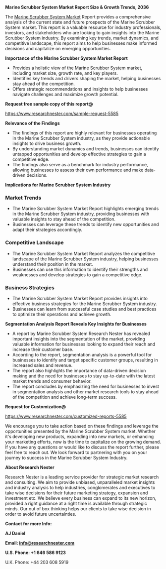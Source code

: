 ﻿**Marine Scrubber System Market Report Size & Growth Trends, 2036**

The [Marine Scrubber System Market](https://www.researchnester.com/reports/marine-scrubber-system-market/5585) Report provides a comprehensive analysis of the current state and future prospects of the Marine Scrubber System market. This report is a valuable resource for industry professionals, investors, and stakeholders who are looking to gain insights into the Marine Scrubber System industry. By examining key trends, market dynamics, and competitive landscape, this report aims to help businesses make informed decisions and capitalize on emerging opportunities.

**Importance of the Marine Scrubber System Market Report**

- Provides a holistic view of the Marine Scrubber System market, including market size, growth rate, and key players.
- Identifies key trends and drivers shaping the market, helping businesses stay ahead of the competition.
- Offers strategic recommendations and insights to help businesses navigate challenges and maximize growth potential.

**Request free sample copy of this report@**

<https://www.researchnester.com/sample-request-5585> 

**Relevance of the Findings**

- The findings of this report are highly relevant for businesses operating in the Marine Scrubber System industry, as they provide actionable insights to drive business growth.
- By understanding market dynamics and trends, businesses can identify untapped opportunities and develop effective strategies to gain a competitive edge.
- The findings also serve as a benchmark for industry performance, allowing businesses to assess their own performance and make data-driven decisions.

**Implications for Marine Scrubber System Industry**
### **Market Trends**
- The Marine Scrubber System Market Report highlights emerging trends in the Marine Scrubber System industry, providing businesses with valuable insights to stay ahead of the competition.
- Businesses can leverage these trends to identify new opportunities and adapt their strategies accordingly.
### **Competitive Landscape**
- The Marine Scrubber System Market Report analyzes the competitive landscape of the Marine Scrubber System industry, helping businesses understand their position in the market.
- Businesses can use this information to identify their strengths and weaknesses and develop strategies to gain a competitive edge.
### **Business Strategies**
- The Marine Scrubber System Market Report provides insights into effective business strategies for the Marine Scrubber System industry.
- Businesses can learn from successful case studies and best practices to optimize their operations and achieve growth.

**Segmentation Analysis Report Reveals Key Insights for Businesses**

- A report by Marine Scrubber System Research Nester has revealed important insights into the segmentation of the market, providing valuable information for businesses looking to expand their reach and increase their customer base.
- According to the report, segmentation analysis is a powerful tool for businesses to identify and target specific customer groups, resulting in increased sales and revenue.
- The report also highlights the importance of data-driven decision making and the need for businesses to stay up-to-date with the latest market trends and consumer behavior.
- The report concludes by emphasizing the need for businesses to invest in segmentation analysis and other market research tools to stay ahead of the competition and achieve long-term success.

**Request for Customization@**

<https://www.researchnester.com/customized-reports-5585> 

We encourage you to take action based on these findings and leverage the opportunities presented by the Marine Scrubber System market. Whether it's developing new products, expanding into new markets, or enhancing your marketing efforts, now is the time to capitalize on the growing demand. If you have any questions or would like to discuss the report further, please feel free to reach out. We look forward to partnering with you on your journey to success in the Marine Scrubber System Industry.

**About Research Nester**

Research Nester is a leading service provider for strategic market research and consulting. We aim to provide unbiased, unparalleled market insights and industry analysis to help industries, conglomerates and executives to take wise decisions for their future marketing strategy, expansion and investment etc. We believe every business can expand to its new horizon, provided a right guidance at a right time is available through strategic minds. Our out of box thinking helps our clients to take wise decision in order to avoid future uncertainties.

**Contact for more Info:**

**AJ Daniel**

**Email: info@researchnester.com**

**U.S. Phone: +1 646 586 9123**

U.K. Phone: +44 203 608 5919



